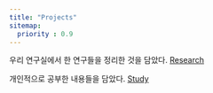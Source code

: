 ```yaml
---
title: "Projects"
sitemap:
  priority : 0.9
---
```

<!--

This page represents the landing page for "projects" section. It is also shown under the homepage header for "projects". It should be therefore relatively short and sweet.

IN the dfault theme, "projects" is divided among "Creations" you authored and "contributions" made to others projects.

-->
<p>우리 연구실에서 한 연구들을 정리한 것을 담았다. <a href="/projects/research">Research</a> </p>

<p>개인적으로 공부한 내용들을 담았다. <a href="/projects/study">Study</a></p>
